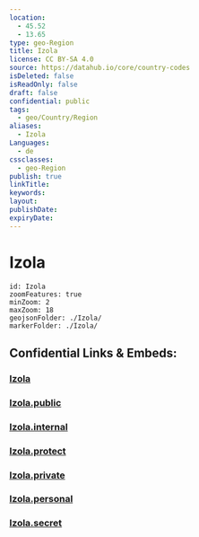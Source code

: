 ```yaml
---
location:
  - 45.52
  - 13.65
type: geo-Region
title: Izola
license: CC BY-SA 4.0
source: https://datahub.io/core/country-codes
isDeleted: false
isReadOnly: false
draft: false
confidential: public
tags:
  - geo/Country/Region
aliases:
  - Izola
Languages:
  - de
cssclasses:
  - geo-Region
publish: true
linkTitle:
keywords:
layout:
publishDate:
expiryDate:
---
```


# Izola

```leaflet
id: Izola
zoomFeatures: true 
minZoom: 2 
maxZoom: 18
geojsonFolder: ./Izola/
markerFolder: ./Izola/
```


## Confidential Links & Embeds: 

### [Izola](/_Standards/Earth/Continent/Europe/Europe~Central/Slovenia/Regions~Slovenia/Obalno-kraška/counties~Obalno-kraška/Izola.md) 

### [Izola.public](/_public/Earth/Continent/Europe/Europe~Central/Slovenia/Regions~Slovenia/Obalno-kraška/counties~Obalno-kraška/Izola.public.md) 

### [Izola.internal](/_internal/Earth/Continent/Europe/Europe~Central/Slovenia/Regions~Slovenia/Obalno-kraška/counties~Obalno-kraška/Izola.internal.md) 

### [Izola.protect](/_protect/Earth/Continent/Europe/Europe~Central/Slovenia/Regions~Slovenia/Obalno-kraška/counties~Obalno-kraška/Izola.protect.md) 

### [Izola.private](/_private/Earth/Continent/Europe/Europe~Central/Slovenia/Regions~Slovenia/Obalno-kraška/counties~Obalno-kraška/Izola.private.md) 

### [Izola.personal](/_personal/Earth/Continent/Europe/Europe~Central/Slovenia/Regions~Slovenia/Obalno-kraška/counties~Obalno-kraška/Izola.personal.md) 

### [Izola.secret](/_secret/Earth/Continent/Europe/Europe~Central/Slovenia/Regions~Slovenia/Obalno-kraška/counties~Obalno-kraška/Izola.secret.md)

